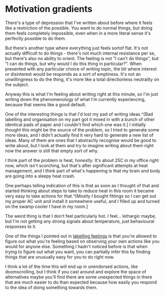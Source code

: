 # Motivation gradients

There's a type of depression that I've written about before where it feels like a restriction of the possible. You want to do normal things, but doing them feels completely impossible, even when in a more literal sense it's perfectly possible to do them.

But there's another type where everything just feels sortof flat. It's not actually difficult to do things - there's not much internal resistance per se, but there's also no ability to orient. The feeling is not "I can't do things", but "I can do things, but why would I do this thing in particular?". When presented with any particular choice of writing topic, the bit where interest or disinterest would be responds as a sort of emptiness. It's not an unwillingness to do the thing, it's more like a total directionless neutrality on the subject.

Anyway this is what I'm feeling about writing right at this minute, so I'm just writing down the phenomenology of what I'm currently experiencing, because that seems like a good default.

One of the interesting things is that I'd lost my pad of writing ideas.^[Bad labelling and organisation on my part got it mixed in with a bunch of other identical pads of paper and I couldn't find which one was it.] I initially thought this might be the source of the problem, so I tried to generate some more ideas, and I didn't actually find it very hard to generate a new list of ideas. Many of them are ones that I abstractly recognise would be good to write about, but I look at them and try to imagine writing about them right now the answer is still that empty sort of why.

I think part of the problem is heat, honestly. It's about 25C in my office right now, which isn't scorching, but that's after significant attempts at heat management, and I think part of what's happening is that my brain and body are going into a sleepy heat crash.

One perhaps telling indication of this is that as soon as I thought of that and started thinking about steps to take to reduce heat in this room it became very easy to take actions for that.^[Mostly I bought fittings so I can get out my proper AC unit and install it somewhere useful, and I filled up and turned on the swamp cooler I have in my room.]

The weird thing is that I don't feel particularly hot. I feel... lethargic maybe, but I'm not getting any strong signals about temperature, just behavioural responses to it.

One of the things I pointed out in [labelling feelings](https://drmaciver.substack.com/p/labelling-feelings) is that you're allowed to figure out what you're feeling based on observing your own actions like you would for anyone else. Something I hadn't noticed before is that when trying to figure out what you want, you can partially infer this by finding things that are unusually easy for you to do right now.

I think a lot of the time this will end up in unendorsed actions, like doomscrolling, but I think if you cast around and explore the space of alternatives maybe you'll find there are some unexpected things in there that are much easier to do than expected because how easily you respond to the idea of doing something towards them.
